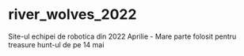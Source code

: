 # river_wolves_2022
Site-ul echipei de robotica din 2022
Aprilie - Mare parte folosit pentru treasure hunt-ul de pe 14 mai
